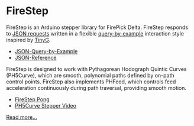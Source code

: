 # FireStep

FireStep is an Arduino stepper library for FirePick Delta.
FireStep responds to 
[JSON requests](https://github.com/firepick1/FireStep/wiki/JSON-Reference)
written in a flexible
[query-by-example](https://github.com/firepick1/FireStep/wiki/JSON-Query-by-Example)
interaction style inspired by [TinyG](https://github.com/synthetos/TinyG/wiki/JSON-Operation).

* [JSON-Query-by-Example](https://github.com/firepick1/FireStep/wiki/JSON-Query-by-Example)
* [JSON-Reference](https://github.com/firepick1/FireStep/wiki/JSON-Reference)

FireStep is designed to work with Pythagorean Hodograph Quintic Curves (PH5Curve), which 
are smooth, polynomial paths defined by on-path control points. FireStep also
implements PHFeed, which controls feed acceleration continuously during path traversal, 
providing smooth motion.

* [FireStep Pong](https://www.youtube.com/watch?v=8J1oGlf6AdE)
* [PH5Curve Stepper Video](https://www.youtube.com/watch?v=iFprR51CGqE)

[Read more...](https://github.com/firepick1/FireStep/wiki)
